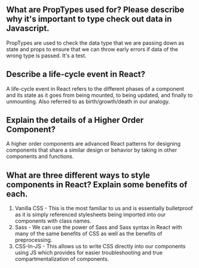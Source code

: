 ## What are PropTypes used for? Please describe why it's important to type check out data in Javascript.  
PropTypes are used to check the data type that we are passing down as state and props to ensure that we can throw early errors if data of the wrong type is passed. It's a test.  

## Describe a life-cycle event in React?  
A life-cycle event in React refers to the different phases of a component and its state as it goes from being mounted, to being updated, and finally to unmounting. Also referred to as birth/growth/death in our analogy.  

## Explain the details of a Higher Order Component?  
A higher order components are advanced React patterns for designing components that share a similar design or behavior by taking in other components and functions.  

## What are three different ways to style components in React? Explain some benefits of each.  
1. Vanilla CSS - This is the most familiar to us and is essentially bulletproof as it is simply referenced stylesheets being imported into our components with class names.  
2. Sass - We can use the power of Sass and Sass syntax in React with many of the same benefits of CSS as well as the benefits of preprocessing.  
3. CSS-In-JS - This allows us to write CSS directly into our components using JS which provides for easier troubleshooting and true compartmentalization of components.